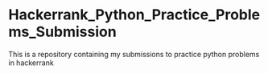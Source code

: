 # Hackerrank_Python_Practice_Problems_Submission
This is a repository containing my submissions to practice python problems in hackerrank
